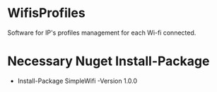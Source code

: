 # WifisProfiles
Software for IP's profiles management for each Wi-fi connected.


# Necessary Nuget Install-Package
- Install-Package SimpleWifi -Version 1.0.0
